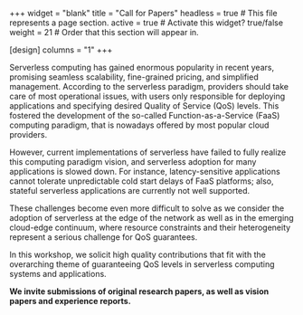 +++
widget = "blank" 
title = "Call for Papers"
headless = true  # This file represents a page section.
active = true  # Activate this widget? true/false
weight = 21  # Order that this section will appear in.

[design]
columns = "1"
+++

Serverless computing has gained enormous popularity in recent years, promising
seamless scalability, fine-grained pricing, and simplified management. According
to the serverless paradigm, providers should take care of most operational
issues, with users only responsible for deploying applications and specifying
desired Quality of Service (QoS) levels. This fostered the development of the
so-called Function-as-a-Service (FaaS) computing paradigm, that is nowadays
offered by most popular cloud providers.

However, current implementations of
serverless have failed to fully realize this computing paradigm vision, and
serverless adoption for many applications is slowed down. For instance,
latency-sensitive applications cannot tolerate unpredictable cold start delays
of FaaS platforms; also, stateful serverless applications are currently not well
supported.

These challenges become even more difficult to solve as we consider
the adoption of serverless at the edge of the network as well as in the emerging
cloud-edge continuum, where resource constraints and their heterogeneity
represent a serious challenge for QoS guarantees.


In this workshop, we solicit high quality contributions that fit with the overarching theme of guaranteeing
QoS levels in serverless computing systems and applications.

**We invite submissions of original research papers, as well as vision papers
and experience reports.**
